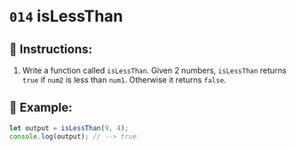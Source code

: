 # `014` isLessThan

## 📝 Instructions:

1. Write a function called `isLessThan`. Given 2 numbers, `isLessThan` returns `true` if `num2` is less than `num1`. Otherwise it returns `false`.

## 📎 Example:

```Javascript
let output = isLessThan(9, 4);
console.log(output); // --> true
```
